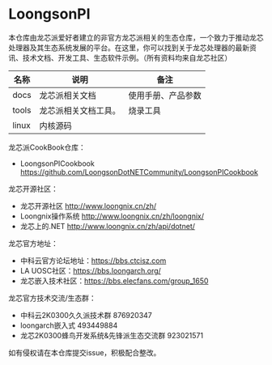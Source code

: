 # LoongsonPI

本仓库由龙芯派爱好者建立的非官方龙芯派相关的生态仓库，一个致力于推动龙芯处理器及其生态系统发展的平台。在这里，你可以找到关于龙芯处理器的最新资讯、技术文档、开发工具、生态软件示例。（所有资料均来自龙芯社区）

| 名称  | 说明                 | 备注               |
| ----- | -------------------- | ------------------ |
| docs  | 龙芯派相关文档       | 使用手册、产品参数 |
| tools | 龙芯派相关文档工具。 | 烧录工具           |
| linux | 内核源码             |                    |



龙芯派CookBook仓库：

- LoongsonPICookbook https://github.com/LoongsonDotNETCommunity/LoongsonPICookbook



龙芯开源社区：

- 龙芯开源社区 http://www.loongnix.cn/zh/
- Loongnix操作系统 http://www.loongnix.cn/zh/loongnix/
- 龙芯上的.NET http://www.loongnix.cn/zh/api/dotnet/



龙芯官方地址：

- 中科云官方论坛地址：https://bbs.ctcisz.com
- LA UOSC社区：https://bbs.loongarch.org/ 
- 龙芯嵌入技术社区：https://bbs.elecfans.com/group_1650



龙芯官方技术交流/生态群：

- 中科云2K0300久久派技术群 876920347
- loongarch嵌入式 493449884
- 龙芯2K0300蜂鸟开发系统&先锋派生态交流群 923021571



如有侵权请在本仓库提交issue，积极配合整改。
